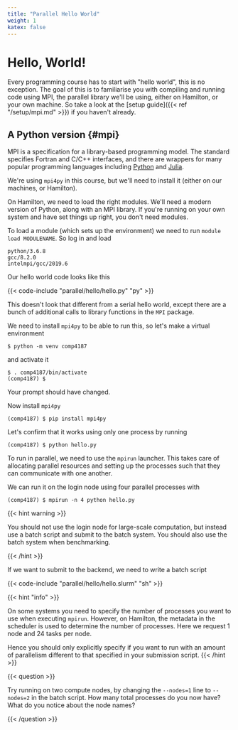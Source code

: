 ```yaml
---
title: "Parallel Hello World"
weight: 1
katex: false
---
```


# Hello, World!

Every programming course has to start with "hello world", this is no
exception. The goal of this is to familiarise you with compiling and
running code using MPI, the parallel library we'll be using, either on
Hamilton, or your own machine. So take a look at the [setup guide]({{<
ref "/setup/mpi.md" >}}) if you haven't already.

## A Python version {#mpi}

MPI is a specification for a library-based programming model. The
standard specifies Fortran and C/C++ interfaces, and there are
wrappers for many popular programming languages including
[Python](https://mpi4py.readthedocs.io/en/stable/) and
[Julia](https://github.com/JuliaParallel/MPI.jl).

We're using `mpi4py` in this course, but we'll need to install it
(either on our machines, or Hamilton).

On Hamilton, we need to load the right modules. We'll need a modern
version of Python, along with an MPI library. If you're
running on your own system and have set things up right, you don't
need modules.

To load a module (which sets up the environment) we need to run
`module load MODULENAME`. So log in and load

```
python/3.6.8
gcc/8.2.0
intelmpi/gcc/2019.6
```

Our hello world code looks like this

{{< code-include "parallel/hello/hello.py" "py" >}}

This doesn't look that different from a serial hello world, except
there are a bunch of additional calls to library functions in the
`MPI` package.

We need to install `mpi4py` to be able to run this, so let's make a
virtual environment

```
$ python -m venv comp4187
```

and activate it

```
$ . comp4187/bin/activate
(comp4187) $
```
Your prompt should have changed.

Now install `mpi4py`

```
(comp4187) $ pip install mpi4py
```

Let's confirm that it works using only one process by running

```
(comp4187) $ python hello.py
```

To run in parallel, we need to use the `mpirun` launcher. This takes
care of allocating parallel resources and setting up the processes
such that they can communicate with one another.

We can run it on the login node using four parallel processes with

```
(comp4187) $ mpirun -n 4 python hello.py
```

{{< hint warning >}}

You should not use the login node for large-scale computation, but
instead use a batch script and submit to the batch system. You should
also use the batch system when benchmarking.

{{< /hint >}}

If we want to submit to the backend, we need to write a batch script

{{< code-include "parallel/hello/hello.slurm" "sh" >}}


{{< hint "info" >}}

On some systems you need to specify the number of processes you want
to use when executing `mpirun`. However, on Hamilton, the metadata in
the scheduler is used to determine the number of processes. Here we
request 1 node and 24 tasks per node.

Hence you should only explicitly specify if you want to run with an
amount of parallelism different to that specified in your submission
script.
{{< /hint >}}

{{< question >}}

Try running on two compute nodes, by changing the `--nodes=1` line to
`--nodes=2` in the batch script. How many total processes do you now
have? What do you notice about the node names?

{{< /question >}}
